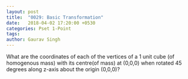 ```yaml
---
layout: post
title:  "0029: Basic Transformation"
date:   2018-04-02 17:20:00 +0530
categories: Pset 1-Point
tags:
author: Gaurav Singh
---
```


What are the coordinates of each of the vertices of a 1 unit cube (of homogenous mass) with its centre(of mass) at (0,0,0) when rotated 45 degrees along z-axis about the origin (0,0,0)?
